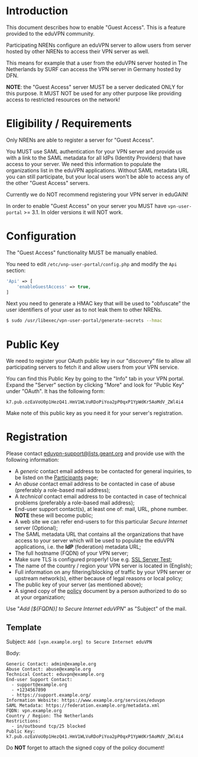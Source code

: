 # Introduction

This document describes how to enable "Guest Access". This is a feature 
provided to the eduVPN community.

Participating NRENs configure an eduVPN server to allow users from 
server hosted by other NRENs to access their VPN server as well. 

This means for example that a user from the eduVPN server hosted in The
Netherlands by SURF can access the VPN server in Germany hosted by DFN.

**NOTE**: the "Guest Access" server MUST be a server dedicated ONLY for 
this purpose. It MUST NOT be used for any other purpose like providing 
access to restricted resources on the network!

# Eligibility / Requirements

Only NRENs are able to register a server for "Guest Access". 

You MUST use SAML authentication for your VPN server and provide us 
with a link to the SAML metadata for all IdPs (Identity Providers) that
have access to your server. We need this information to populate the 
organizations list in the eduVPN applications. Without SAML
metadata URL you can still participate, but your local users won't be
able to access any of the other "Guest Access" servers.

Currently we do NOT recommend registering your VPN server in eduGAIN!

In order to enable "Guest Access" on your server you MUST have 
`vpn-user-portal` >= 3.1. In older versions it will NOT work.

# Configuration

The "Guest Access" functionality MUST be manually enabled.

You need to edit `/etc/vnp-user-portal/config.php` and modify the `Api` 
section:

```php
'Api' => [
	'enableGuestAccess' => true,
]
```

Next you need to generate a HMAC key that will be used to "obfuscate"
the user identifiers of your user as to not leak them to other NRENs.

```bash
$ sudo /usr/libexec/vpn-user-portal/generate-secrets --hmac
```

# Public Key

We need to register your OAuth public key in our "discovery" file 
to allow all participating servers to fetch it and allow users from
your VPN service.

You can find this Public Key by going to the "Info" tab in your VPN 
portal. Expand the "Server" section by clicking "More" and look for 
"Public Key" under "OAuth". It has the following form:

```
k7.pub.ozEaVoU0p1HezQ41.HmV1WLVuRDoPiYoa2pP0qxP1YpWdKr5AoMdV_ZWl4i4
```

Make note of this public key as you need it for your server's registration.

# Registration

Please contact 
[eduvpn-support@lists.geant.org](mailto:eduvpn-support@lists.geant.org) and 
provide use with the following information:

* A *generic* contact email address to be contacted for general inquiries, to 
  be listed on the [Participants](https://www.eduvpn.org/countries/) page;
* An *abuse* contact email address to be contacted in case of abuse (preferably 
  a role-based mail address);
* A *technical* contact email address to be contacted in case of technical 
  problems (preferably a role-based mail address);
* End-user support contact(s), at least one of: mail, URL, phone number.
  **NOTE** these will become public;
* A web site we can refer end-users to for this particular _Secure Internet_ 
  server (Optional);
* The SAML metadata URL that contains all the organizations that have access 
  to your server which will be used to populate the eduVPN applications, i.e. 
  the **IdP** (federation) metadata URL;
* The full hostname (FQDN) of your VPN server;
* Make sure TLS is configured properly! Use e.g. 
  [SSL Server Test](https://www.ssllabs.com/ssltest/);
* The name of the country / region your VPN server is located in (English);
* Full information on any filtering/blocking of traffic by your VPN server or 
  upstream network(s), either because of legal reasons or local policy;
* The public key of your server (as mentioned above);
* A signed copy of the 
  [policy](https://eduvpn.org/wp-content/uploads/2019/11/eduVPN_Compliance_Statement_1.0-1.pdf)
  document by a person authorized to do so at your organization;

Use "_Add [${FQDN}] to Secure Internet eduVPN_" as "Subject" of the mail.
  
## Template

Subject: `Add [vpn.example.org] to Secure Internet eduVPN`

Body:
```
Generic Contact: admin@example.org
Abuse Contact: abuse@example.org
Technical Contact: eduvpn@example.org
End-user Support Contact: 
  - support@example.org
  - +1234567890
  - https://support.example.org/
Information Website: https://www.example.org/services/eduvpn
SAML Metadata: https://federation.example.org/metadata.xml
FQDN: vpn.example.org
Country / Region: The Netherlands
Restrictions: 
  - in/outbound tcp/25 blocked
Public Key: k7.pub.ozEaVoU0p1HezQ41.HmV1WLVuRDoPiYoa2pP0qxP1YpWdKr5AoMdV_ZWl4i4
```

Do **NOT** forget to attach the signed copy of the policy document!
